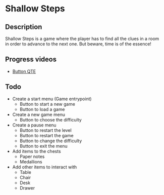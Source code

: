 # Shallow Steps
## Description
Shallow Steps is a game where the player has to find all the clues in a room in order to advance to the next one. But beware, time is of the essence!

## Progress videos
- [Button QTE](https://youtu.be/a54x6_c5eMQ)

## Todo
- Create a start menu (Game entrypoint)
	- Button to start a new game
	- Button to load a game
- Create a new game menu
	- Button to choose the difficulty
- Create a pause menu
	- Button to restart the level
	- Button to restart the game
	- Button to change the difficulty
	- Button to exit the menu
- Add items to the chests
	- Paper notes
	- Medallions
- Add other items to interact with
	- Table
	- Chair
	- Desk
	- Drawer
	
